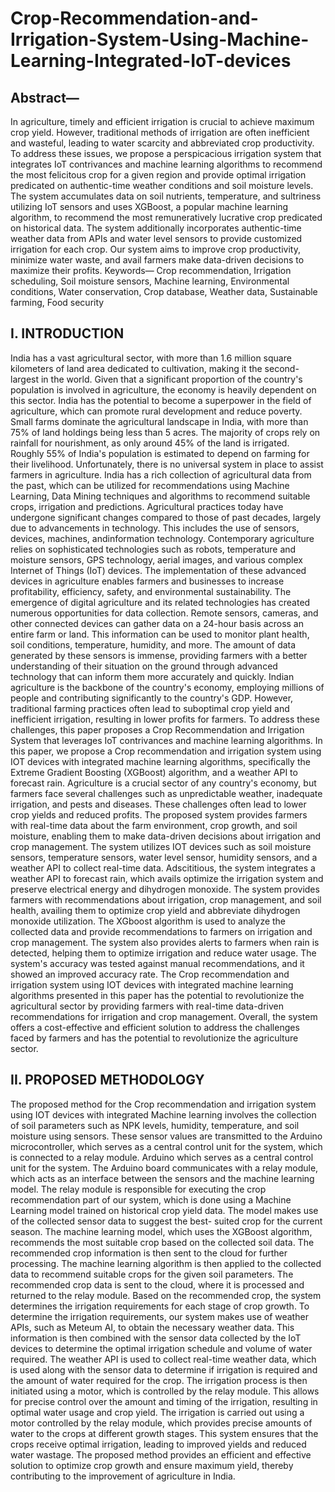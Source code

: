 # Crop-Recommendation-and-Irrigation-System-Using-Machine-Learning-Integrated-IoT-devices

## Abstract—
In agriculture, timely and efficient irrigation is crucial to achieve maximum crop yield. However, traditional methods of irrigation are often inefficient and wasteful, leading to water scarcity and abbreviated crop productivity. To address these issues, we propose a perspicacious irrigation system that integrates IoT contrivances and machine learning algorithms to recommend the most felicitous crop for a given region and provide optimal irrigation predicated on authentic-time weather conditions and soil moisture levels. The system accumulates data on soil nutrients, temperature, and sultriness utilizing IoT sensors and uses XGBoost, a popular machine learning algorithm, to recommend the most remuneratively lucrative crop predicated on historical data. The system additionally incorporates authentic-time weather data from APIs and water level sensors to provide customized irrigation for each crop. Our system aims to improve crop productivity, minimize water waste, and avail farmers make data-driven decisions to maximize their profits.
Keywords— Crop recommendation, Irrigation scheduling, Soil moisture sensors, Machine learning, Environmental conditions, Water conservation, Crop database, Weather data, Sustainable farming, Food security

## I. INTRODUCTION
India has a vast agricultural sector, with more than 1.6 million square kilometers of land area dedicated to cultivation, making it the second-largest in the world. Given that a significant proportion of the country's population is involved in agriculture, the economy is heavily dependent on this sector. India has the potential to become a superpower in the field of agriculture, which can promote rural development and reduce poverty.
Small farms dominate the agricultural landscape in India, with more than 75% of land holdings being less than 5 acres. The majority of crops rely on rainfall for nourishment, as only around 45% of the land is irrigated. Roughly 55% of India's population is estimated to depend on farming for their livelihood.
Unfortunately, there is no universal system in place to assist farmers in agriculture. India has a rich collection of agricultural data from the past, which can be utilized for recommendations using Machine Learning, Data Mining techniques and algorithms to recommend suitable crops, irrigation and predictions.
Agricultural practices today have undergone significant changes compared to those of past decades, largely due to advancements in technology. This includes the use of sensors, devices, machines, andinformation technology. Contemporary agriculture relies on sophisticated technologies such as robots, temperature and moisture sensors, GPS technology, aerial images, and various complex Internet of Things (IoT) devices. The implementation of these advanced devices in agriculture enables farmers and businesses to increase profitability, efficiency, safety, and environmental sustainability. The emergence of digital agriculture and its related technologies has created numerous opportunities for data collection. Remote sensors, cameras, and other connected devices can gather data on a 24-hour basis across an entire farm or land. This information can be used to monitor plant health, soil conditions, temperature, humidity, and more. The amount of data generated by these sensors is immense, providing farmers with a better understanding of their situation on the ground through advanced technology that can inform them more accurately and quickly. Indian agriculture is the backbone of the country's economy, employing millions of people and contributing significantly to the country's GDP. However, traditional farming practices often lead to suboptimal crop yield and inefficient irrigation, resulting in lower profits for farmers. To address these challenges, this paper proposes a Crop Recommendation and Irrigation System that leverages IoT contrivances and machine learning algorithms.
In this paper, we propose a Crop recommendation and irrigation system using IOT devices with integrated machine learning algorithms, specifically the Extreme Gradient Boosting (XGBoost) algorithm, and a weather API to forecast rain. Agriculture is a crucial sector of any country's economy, but farmers face several challenges such as unpredictable weather, inadequate irrigation, and pests and diseases. These challenges often lead to lower crop yields and reduced profits. The proposed system provides farmers with real-time data about the farm environment, crop growth, and soil moisture, enabling them to make data-driven decisions about irrigation and crop management.
The system utilizes IOT devices such as soil moisture sensors, temperature sensors, water level sensor, humidity sensors, and a weather API to collect real-time data. Adscititious, the system integrates a weather API to forecast rain, which avails optimize the irrigation system and preserve electrical energy and dihydrogen monoxide. The system provides farmers with recommendations about irrigation, crop management, and soil health, availing them to optimize crop yield and abbreviate dihydrogen monoxide utilization. The XGboost algorithm is used to analyze the collected data and provide recommendations to farmers on irrigation and crop management. The system also provides alerts to farmers when rain is detected, helping them to optimize irrigation and reduce water usage.
The system's accuracy was tested against manual recommendations, and it showed an improved accuracy rate.
The Crop recommendation and irrigation system using IOT devices with integrated machine learning algorithms presented in this paper has the potential to revolutionize the agricultural sector by providing farmers with real-time data-driven recommendations for irrigation and crop management.
Overall, the system offers a cost-effective and efficient solution to address the challenges faced by farmers and has the potential to revolutionize the agriculture sector.

## II. PROPOSED METHODOLOGY  
The proposed method for the Crop recommendation and irrigation system using IOT devices with integrated Machine learning involves the collection of soil parameters such as NPK levels, humidity, temperature, and soil moisture using sensors. These sensor values are transmitted to the Arduino microcontroller, which serves as a central control unit for the system, which is connected to a relay module. Arduino which serves as a central control unit for the system. The Arduino board communicates with a relay module, which acts as an interface between the sensors and the machine learning model. The relay module is responsible for executing the crop recommendation part of our system, which is done using a Machine Learning model trained on historical crop yield data. The model makes use of the collected sensor data to suggest the best- suited crop for the current season.
The machine learning model, which uses the XGBoost algorithm, recommends the most suitable crop based on the collected soil data. The recommended crop information is then sent to the cloud for further processing. The machine learning algorithm is then applied to the collected data to recommend suitable crops for the given soil parameters.
The recommended crop data is sent to the cloud, where it is processed and returned to the relay module. Based on the recommended crop, the system determines the irrigation requirements for each stage of crop growth. To determine the irrigation requirements, our system makes use of weather APIs, such as Meteum AI, to obtain the necessary weather data. This information is then combined with the sensor data collected by the IoT devices to determine the optimal irrigation schedule and volume of water required. The weather API is used to collect real-time weather data, which is used along with the sensor data to determine if irrigation is required and the amount of water required for the crop. The irrigation process is then initiated using a motor, which is controlled by the relay module. This allows for precise control over the amount and timing of the irrigation, resulting in optimal water usage and crop yield.
The irrigation is carried out using a motor controlled by the relay module, which provides precise amounts of water to the crops at different growth stages. This system ensures that the crops receive optimal irrigation, leading to improved yields and reduced water wastage. The proposed method provides an efficient and effective solution to optimize crop growth and ensure maximum yield, thereby contributing to the improvement of agriculture in India.


